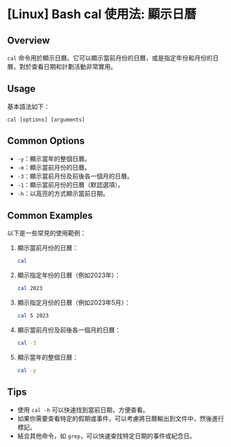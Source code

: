 # [Linux] Bash cal 使用法: 顯示日曆

## Overview
`cal` 命令用於顯示日曆。它可以顯示當前月份的日曆，或是指定年份和月份的日曆，對於查看日期和計劃活動非常實用。

## Usage
基本語法如下：
```
cal [options] [arguments]
```

## Common Options
- `-y`：顯示當年的整個日曆。
- `-m`：顯示當前月份的日曆。
- `-3`：顯示當前月份及前後各一個月的日曆。
- `-1`：顯示當前月份的日曆（默認選項）。
- `-h`：以高亮的方式顯示當前日期。

## Common Examples
以下是一些常見的使用範例：

1. 顯示當前月份的日曆：
   ```bash
   cal
   ```

2. 顯示指定年份的日曆（例如2023年）：
   ```bash
   cal 2023
   ```

3. 顯示指定月份的日曆（例如2023年5月）：
   ```bash
   cal 5 2023
   ```

4. 顯示當前月份及前後各一個月的日曆：
   ```bash
   cal -3
   ```

5. 顯示當年的整個日曆：
   ```bash
   cal -y
   ```

## Tips
- 使用 `cal -h` 可以快速找到當前日期，方便查看。
- 如果你需要查看特定的假期或事件，可以考慮將日曆輸出到文件中，然後進行標記。
- 結合其他命令，如 `grep`，可以快速查找特定日期的事件或紀念日。